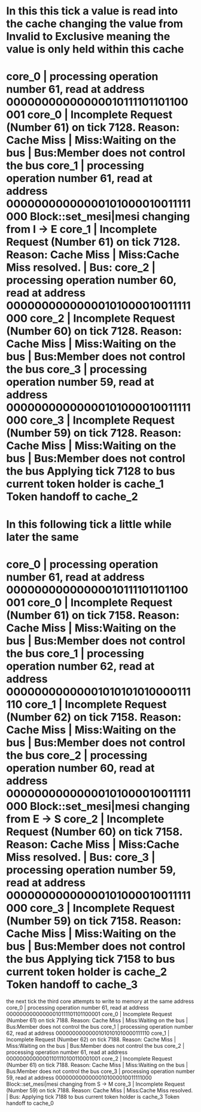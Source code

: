 In this this tick a value is read into the cache changing the value from Invalid to Exclusive meaning the value is only held within this cache
=============================================================================================
core_0 | processing operation number 61, read at address 00000000000000010111101101100001
core_0 | Incomplete Request (Number 61) on tick 7128. Reason:
	Cache Miss | Miss:Waiting on the bus | Bus:Member does not control the bus
core_1 | processing operation number 61, read at address 00000000000000101000010011111000
Block::set_mesi|mesi changing from I -> E
core_1 | Incomplete Request (Number 61) on tick 7128. Reason:
	Cache Miss | Miss:Cache Miss resolved. | Bus:
core_2 | processing operation number 60, read at address 00000000000000101000010011111000
core_2 | Incomplete Request (Number 60) on tick 7128. Reason:
	Cache Miss | Miss:Waiting on the bus | Bus:Member does not control the bus
core_3 | processing operation number 59, read at address 00000000000000101000010011111000
core_3 | Incomplete Request (Number 59) on tick 7128. Reason:
	Cache Miss | Miss:Waiting on the bus | Bus:Member does not control the bus
Applying tick 7128 to bus
	current token holder is cache_1
	Token handoff to cache_2
=============================================================================================
In this following tick a little while later the same 
=============================================================================================
core_0 | processing operation number 61, read at address 00000000000000010111101101100001
core_0 | Incomplete Request (Number 61) on tick 7158. Reason:
	Cache Miss | Miss:Waiting on the bus | Bus:Member does not control the bus
core_1 | processing operation number 62, read at address 00000000000001010101010000111110
core_1 | Incomplete Request (Number 62) on tick 7158. Reason:
	Cache Miss | Miss:Waiting on the bus | Bus:Member does not control the bus
core_2 | processing operation number 60, read at address 00000000000000101000010011111000
Block::set_mesi|mesi changing from E -> S
core_2 | Incomplete Request (Number 60) on tick 7158. Reason:
	Cache Miss | Miss:Cache Miss resolved. | Bus:
core_3 | processing operation number 59, read at address 00000000000000101000010011111000
core_3 | Incomplete Request (Number 59) on tick 7158. Reason:
	Cache Miss | Miss:Waiting on the bus | Bus:Member does not control the bus
Applying tick 7158 to bus
	current token holder is cache_2
	Token handoff to cache_3
==============================================================================================
the next tick the third core attempts to write to memory at the same address
core_0 | processing operation number 61, read at address 00000000000000010111101101100001
core_0 | Incomplete Request (Number 61) on tick 7188. Reason:
	Cache Miss | Miss:Waiting on the bus | Bus:Member does not control the bus
core_1 | processing operation number 62, read at address 00000000000001010101010000111110
core_1 | Incomplete Request (Number 62) on tick 7188. Reason:
	Cache Miss | Miss:Waiting on the bus | Bus:Member does not control the bus
core_2 | processing operation number 61, read at address 00000000000001101110100110001001
core_2 | Incomplete Request (Number 61) on tick 7188. Reason:
	Cache Miss | Miss:Waiting on the bus | Bus:Member does not control the bus
core_3 | processing operation number 59, read at address 00000000000000101000010011111000
Block::set_mesi|mesi changing from S -> M
core_3 | Incomplete Request (Number 59) on tick 7188. Reason:
	Cache Miss | Miss:Cache Miss resolved. | Bus:
Applying tick 7188 to bus
	current token holder is cache_3
	Token handoff to cache_0